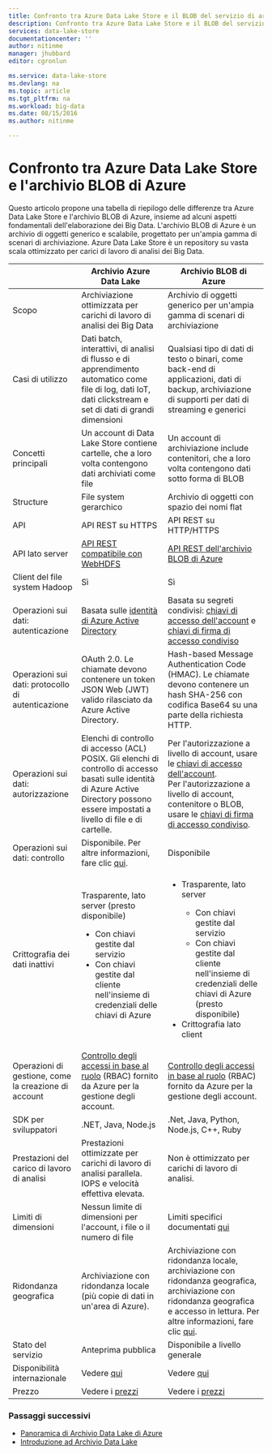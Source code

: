 ```yaml
---
title: Confronto tra Azure Data Lake Store e il BLOB del servizio di archiviazione di Azure | Microsoft Docs
description: Confronto tra Azure Data Lake Store e il BLOB del servizio di archiviazione di Azure
services: data-lake-store
documentationcenter: ''
author: nitinme
manager: jhubbard
editor: cgronlun

ms.service: data-lake-store
ms.devlang: na
ms.topic: article
ms.tgt_pltfrm: na
ms.workload: big-data
ms.date: 08/15/2016
ms.author: nitinme

---
```

# Confronto tra Azure Data Lake Store e l'archivio BLOB di Azure
Questo articolo propone una tabella di riepilogo delle differenze tra Azure Data Lake Store e l'archivio BLOB di Azure, insieme ad alcuni aspetti fondamentali dell'elaborazione dei Big Data. L'archivio BLOB di Azure è un archivio di oggetti generico e scalabile, progettato per un'ampia gamma di scenari di archiviazione. Azure Data Lake Store è un repository su vasta scala ottimizzato per carici di lavoro di analisi dei Big Data.

|  | Archivio Azure Data Lake | Archivio BLOB di Azure |
| --- | --- | --- |
| Scopo |Archiviazione ottimizzata per carichi di lavoro di analisi dei Big Data |Archivio di oggetti generico per un'ampia gamma di scenari di archiviazione |
| Casi di utilizzo |Dati batch, interattivi, di analisi di flusso e di apprendimento automatico come file di log, dati IoT, dati clickstream e set di dati di grandi dimensioni |Qualsiasi tipo di dati di testo o binari, come back-end di applicazioni, dati di backup, archiviazione di supporti per dati di streaming e generici |
| Concetti principali |Un account di Data Lake Store contiene cartelle, che a loro volta contengono dati archiviati come file |Un account di archiviazione include contenitori, che a loro volta contengono dati sotto forma di BLOB |
| Structure |File system gerarchico |Archivio di oggetti con spazio dei nomi flat |
| API |API REST su HTTPS |API REST su HTTP/HTTPS |
| API lato server |[API REST compatibile con WebHDFS](https://msdn.microsoft.com/library/azure/mt693424.aspx) |[API REST dell'archivio BLOB di Azure](https://msdn.microsoft.com/library/azure/dd135733.aspx) |
| Client del file system Hadoop |Sì |Sì |
| Operazioni sui dati: autenticazione |Basata sulle [identità di Azure Active Directory](../active-directory/active-directory-authentication-scenarios.md) |Basata su segreti condivisi: [chiavi di accesso dell'account](../storage/storage-create-storage-account.md#manage-your-storage-account) e [chiavi di firma di accesso condiviso](../storage/storage-dotnet-shared-access-signature-part-1.md) |
| Operazioni sui dati: protocollo di autenticazione |OAuth 2.0. Le chiamate devono contenere un token JSON Web (JWT) valido rilasciato da Azure Active Directory. |Hash-based Message Authentication Code (HMAC). Le chiamate devono contenere un hash SHA-256 con codifica Base64 su una parte della richiesta HTTP. |
| Operazioni sui dati: autorizzazione |Elenchi di controllo di accesso (ACL) POSIX. Gli elenchi di controllo di accesso basati sulle identità di Azure Active Directory possono essere impostati a livello di file e di cartelle. |Per l'autorizzazione a livello di account, usare le [chiavi di accesso dell'account](../storage/storage-create-storage-account.md#manage-your-storage-account).<br>Per l'autorizzazione a livello di account, contenitore o BLOB, usare le [chiavi di firma di accesso condiviso](../storage/storage-dotnet-shared-access-signature-part-1.md). |
| Operazioni sui dati: controllo |Disponibile. Per altre informazioni, fare clic [qui](data-lake-store-diagnostic-logs.md). |Disponibile |
| Crittografia dei dati inattivi |Trasparente, lato server (presto disponibile)<ul><li>Con chiavi gestite dal servizio</li><li>Con chiavi gestite dal cliente nell'insieme di credenziali delle chiavi di Azure</li></ul> |<ul><li>Trasparente, lato server</li> <ul><li>Con chiavi gestite dal servizio</li><li>Con chiavi gestite dal cliente nell'insieme di credenziali delle chiavi di Azure (presto disponibile)</li></ul><li>Crittografia lato client</li></ul> |
| Operazioni di gestione, come la creazione di account |[Controllo degli accessi in base al ruolo](../active-directory/role-based-access-control-what-is.md) (RBAC) fornito da Azure per la gestione degli account. |[Controllo degli accessi in base al ruolo](../active-directory/role-based-access-control-what-is.md) (RBAC) fornito da Azure per la gestione degli account. |
| SDK per sviluppatori |.NET, Java, Node.js |.Net, Java, Python, Node.js, C++, Ruby |
| Prestazioni del carico di lavoro di analisi |Prestazioni ottimizzate per carichi di lavoro di analisi parallela. IOPS e velocità effettiva elevata. |Non è ottimizzato per carichi di lavoro di analisi. |
| Limiti di dimensioni |Nessun limite di dimensioni per l'account, i file o il numero di file |Limiti specifici documentati [qui](../azure-subscription-service-limits.md#storage-limits) |
| Ridondanza geografica |Archiviazione con ridondanza locale (più copie di dati in un'area di Azure). |Archiviazione con ridondanza locale, archiviazione con ridondanza geografica, archiviazione con ridondanza geografica e accesso in lettura. Per altre informazioni, fare clic [qui](../storage/storage-redundancy.md). |
| Stato del servizio |Anteprima pubblica |Disponibile a livello generale |
| Disponibilità internazionale |Vedere [qui](https://azure.microsoft.com/regions/#services) |Vedere [qui](https://azure.microsoft.com/regions/#services) |
| Prezzo |Vedere i [prezzi](https://azure.microsoft.com/pricing/details/data-lake-store/) |Vedere i [prezzi](https://azure.microsoft.com/pricing/details/storage/) |

### Passaggi successivi
* [Panoramica di Archivio Data Lake di Azure](data-lake-store-overview.md)
* [Introduzione ad Archivio Data Lake](data-lake-store-get-started-portal.md)

<!---HONumber=AcomDC_0914_2016-->